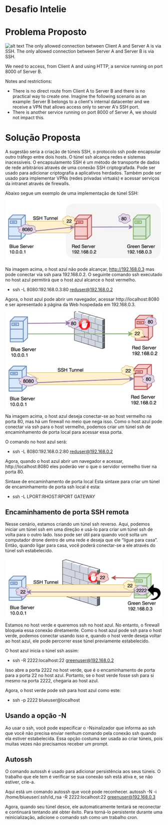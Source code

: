# Desafio Intelie

# Problema Proposto
![alt text](https://github.com/intelie/challenge-remote-access/raw/master/example%20network%20infrastructure.png "Example network infrastructure")
The only allowed connection between Client A and Server A is via SSH. The only allowed connection between Server A and Server B is via SSH.

We need to access, from Client A and using HTTP, a service running on port 8000 of Server B.

Notes and restrictions:

- There is no direct route from Client A to Server B and there is no practical way to create one. Imagine the following scenario as an example: Server B belongs to a client's internal datacenter and we receive a VPN that allows access only to server A's SSH port.
- There is another service running on port 8000 of Server A, we should not impact this.


# Solução Proposta

A sugestão seria a criação de túneis SSH, o protocolo ssh pode encapsular outro tráfego entre dois hosts. O túnel ssh alcança redes e sistemas inacessíveis.
O encapsulamento SSH é um método de transporte de dados de rede arbitrários através de uma conexão SSH criptografada. Pode ser usado para adicionar criptografia a aplicativos herdados. Também pode ser usado para implementar VPNs (redes privadas virtuais) e acessar serviços da intranet através de firewalls.

Abaixo segue um exemplo de uma implementação de túnel SSH:

![alt text](https://github.com/deziele-ordones/desafiointelie/blob/master/ssh-local2.png "Exemple network infrastructure")



Na imagem acima, o host azul não pode alcançar, http://192.168.0.3 mas pode conectar via ssh para 192.168.0.2. O seguinte comando ssh executado no host azul permitirá que o host azul alcance o host vermelho.


- ssh -L 8080:192.168.0.3:80 reduser@192.168.0.2

Agora, o host azul pode abrir um navegador, acessar http://localhost:8080 e ser apresentado à página da Web hospedada em 192.168.0.3.

![alt text](https://github.com/deziele-ordones/desafiointelie/blob/master/ssh-local1.png "Exemple Network Infra")

Na imagem acima, o host azul deseja conectar-se ao host vermelho na porta 80, mas há um firewall no meio que nega isso. Como o host azul pode conectar via ssh para o host vermelho, podemos criar um túnel ssh de encaminhamento de porta local para acessar essa porta.

O comando no host azul será:

- ssh -L 8080:192.168.0.2:80 reduser@192.168.0.2

Agora, quando o host azul abrir um navegador e acessar, http://localhost:8080 eles poderão ver o que o servidor vermelho tiver na porta 80.

Sintaxe de encaminhamento de porta local
Esta sintaxe para criar um túnel de encaminhamento de porta ssh local é esta:

- ssh -L LPORT:RHOST:RPORT GATEWAY 

## Encaminhamento de porta SSH remota

Nesse cenário, estamos criando um túnel ssh reverso. Aqui, podemos iniciar um túnel ssh em uma direção e usá-lo para criar um túnel ssh de volta para o outro lado. Isso pode ser útil para quando você solta um computador drone dentro de uma rede e deseja que ele “ligue para casa”. Então, quando ligar para casa, você poderá conectar-se a ele através do túnel ssh estabelecido.

![alt text](https://github.com/deziele-ordones/desafiointelie/blob/master/ssh-remote.png "infra")

Estamos no host verde e queremos ssh no host azul. No entanto, o firewall bloqueia essa conexão diretamente. Como o host azul pode ssh para o host verde, podemos conectar usando isso e, quando o host verde deseja voltar ao host azul, ele pode percorrer esse túnel previamente estabelecido.

O host azul inicia o túnel ssh assim:

- ssh -R 2222:localhost:22 greenuser@192.168.0.2

Isso abre a porta 2222 no host verde, que é o encaminhamento de porta para a porta 22 no host azul. Portanto, se o host verde fosse ssh para si mesmo na porta 2222, chegaria ao host azul.

Agora, o host verde pode ssh para host azul como este:

- ssh -p 2222 blueuser@localhost

## Usando a opção -N

Ao usar o ssh, você pode especificar o -Nsinalizador que informa ao ssh que você não precisa enviar nenhum comando pela conexão ssh quando ela estiver estabelecida. Essa opção costuma ser usada ao criar túneis, pois muitas vezes não precisamos receber um prompt.

## Autossh
O comando autossh é usado para adicionar persistência aos seus túneis. O trabalho que ele tem é verificar se sua conexão ssh está ativa e, se não estiver, crie-a.

Aqui está um comando autossh que você pode reconhecer.
autossh -N -i /home/blueuser/.ssh/id_rsa -R 2222:localhost:22 greenuser@192.168.0.3

Agora, quando seu túnel desce, ele automaticamente tentará se reconectar e continuará tentando até obter êxito. Para torná-lo persistente durante uma reinicialização, adicione o comando ssh como um trabalho cron.



